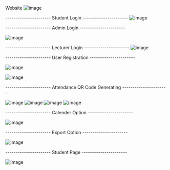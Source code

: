 Website
![image](https://github.com/user-attachments/assets/5b26863e-e5fb-4d27-a7c5-e8cf73616a14)

---------------------- Student Login  ----------------------
![image](https://github.com/user-attachments/assets/f8fd46bf-7112-4d78-bf05-6d9a75436764)

---------------------- Admin Login  ----------------------

![image](https://github.com/user-attachments/assets/6866698e-d524-4492-b1fc-74803e7f2726)

---------------------- Lecturer Login  ----------------------
![image](https://github.com/user-attachments/assets/cbcdf2a9-cd4a-425b-9210-643bf88aff96)

---------------------- User Registration  ----------------------

![image](https://github.com/user-attachments/assets/6683c6f9-1b89-41b1-b726-ad28f89badf9)

![image](https://github.com/user-attachments/assets/777a549f-d93d-480f-b563-e7f69eab9e4e)

---------------------- Attendance QR Code Generating  ----------------------

![image](https://github.com/user-attachments/assets/8f577fe5-0f3c-4ab2-9684-d497aa85baab)
![image](https://github.com/user-attachments/assets/87e16cc5-d2f8-4f5b-ba6d-e016b850c81f)
![image](https://github.com/user-attachments/assets/156cc853-7271-4276-bbe2-39b73b5c3ada)
![image](https://github.com/user-attachments/assets/0e483aab-ece9-4c98-b013-4af2c5afdaec)

---------------------- Calender Option  ----------------------

![image](https://github.com/user-attachments/assets/7b552be7-297c-4f12-af8e-f5f002ce2e98)

---------------------- Export Option  ----------------------

![image](https://github.com/user-attachments/assets/7828a854-855a-420a-8d62-633595a13eb7)

---------------------- Student Page  ----------------------

![image](https://github.com/user-attachments/assets/679e3cc7-98c6-47d7-a3b2-397440919bd1)
